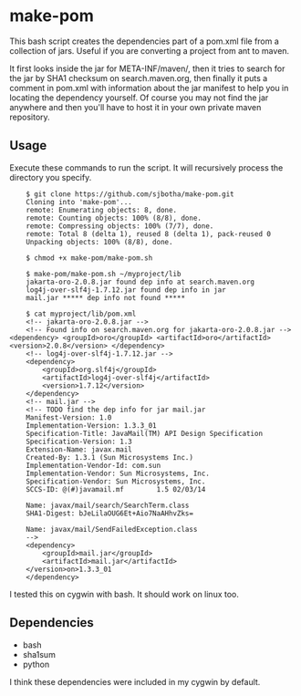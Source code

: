 
# make-pom

This bash script creates the dependencies part of a pom.xml file from a collection of jars. Useful if you are converting a project from ant to maven.

It first looks inside the jar for META-INF/maven/, then it tries to search for the jar by SHA1 checksum on search.maven.org, then finally it puts a comment in pom.xml with information about the jar manifest to help you in locating the dependency yourself. Of course you may not find the jar anywhere and then you'll have to host it in your own private maven repository.


## Usage

Execute these commands to run the script. It will recursively process the directory you specify.

		$ git clone https://github.com/sjbotha/make-pom.git
		Cloning into 'make-pom'...
		remote: Enumerating objects: 8, done.
		remote: Counting objects: 100% (8/8), done.
		remote: Compressing objects: 100% (7/7), done.
		remote: Total 8 (delta 1), reused 8 (delta 1), pack-reused 0
		Unpacking objects: 100% (8/8), done.

		$ chmod +x make-pom/make-pom.sh

		$ make-pom/make-pom.sh ~/myproject/lib
		jakarta-oro-2.0.8.jar found dep info at search.maven.org
		log4j-over-slf4j-1.7.12.jar found dep info in jar
		mail.jar ***** dep info not found *****

		$ cat myproject/lib/pom.xml
		<!-- jakarta-oro-2.0.8.jar -->
		<!-- Found info on search.maven.org for jakarta-oro-2.0.8.jar --> <dependency> <groupId>oro</groupId> <artifactId>oro</artifactId> <version>2.0.8</version> </dependency>
		<!-- log4j-over-slf4j-1.7.12.jar -->
		<dependency>
			<groupId>org.slf4j</groupId>
			<artifactId>log4j-over-slf4j</artifactId>
			<version>1.7.12</version>
		</dependency>
		<!-- mail.jar -->
		<!-- TODO find the dep info for jar mail.jar
		Manifest-Version: 1.0
		Implementation-Version: 1.3.3_01
		Specification-Title: JavaMail(TM) API Design Specification
		Specification-Version: 1.3
		Extension-Name: javax.mail
		Created-By: 1.3.1 (Sun Microsystems Inc.)
		Implementation-Vendor-Id: com.sun
		Implementation-Vendor: Sun Microsystems, Inc.
		Specification-Vendor: Sun Microsystems, Inc.
		SCCS-ID: @(#)javamail.mf        1.5 02/03/14

		Name: javax/mail/search/SearchTerm.class
		SHA1-Digest: bJeLilaOUG6Et+Aio7NaAHhvZks=

		Name: javax/mail/SendFailedException.class
		-->
		<dependency>
			<groupId>mail.jar</groupId>
			<artifactId>mail.jar</artifactId>
		</version>on>1.3.3_01
		</dependency>


I tested this on cygwin with bash. It should work on linux too.

## Dependencies
- bash
- sha1sum
- python

I think these dependencies were included in my cygwin by default.

